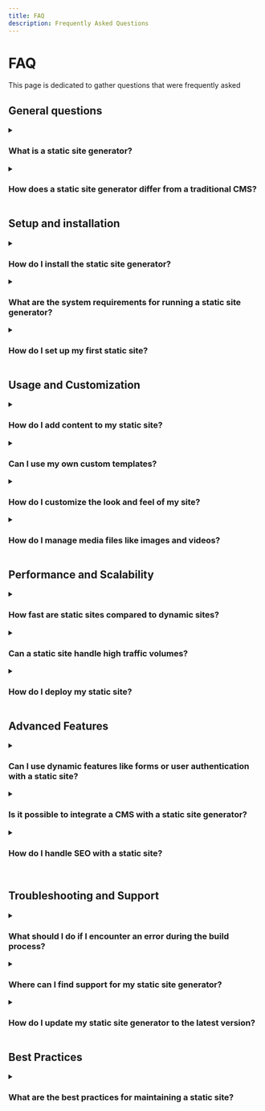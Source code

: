 ```yaml
---
title: FAQ
description: Frequently Asked Questions 
---
```



# FAQ 

This page is dedicated to gather questions that were frequently asked


## General questions

<details>
    <summary>
        <h3>What is a static site generator?</h3>
    </summary>
    <div>
        A static site generator (SSG) is a tool that generates static HTML pages from templates or components, typically using content written in markdown or other markup languages.
    </div>
</details>

<details>
    <summary>
        <h3>How does a static site generator differ from a traditional CMS?</h3>
    </summary>
    <div>
        Unlike traditional content management systems (CMS) that generate pages dynamically on the server for each request, SSGs generate all the pages at build time, resulting in faster load times and increased security.
    </div>
</details>


## Setup and installation

<details>
    <summary>
        <h3>How do I install the static site generator?</h3>
    </summary>
    <div>
        Installation instructions typically vary by SSG, but most can be installed using package managers like npm (Node.js) or gem (Ruby). Detailed instructions are usually provided in the documentation.
    </div>
</details>

<details>
    <summary>
        <h3>What are the system requirements for running a static site generator?</h3>
    </summary>
    <div>
        Most SSGs require a modern operating system and a working installation of Node.js, Ruby, Python, or another relevant programming environment.
    </div>
</details>

<details>
    <summary>
        <h3>How do I set up my first static site?</h3>
    </summary>
    <div>
        After installing the SSG, you typically need to create a new project, choose or create a template, add your content, and then build the site. Step-by-step instructions are available in the documentation.
    </div>
</details>



## Usage and Customization


<details>
    <summary>
        <h3>How do I add content to my static site?</h3>
    </summary>
    <div>
        Content is usually added through markdown files or other markup languages, which are then processed by the SSG to generate HTML pages.
    </div>
</details>

<details>
    <summary>
        <h3>Can I use my own custom templates?</h3>
    </summary>
    <div>
        Yes, you can create and use your own custom templates. Most SSGs provide a flexible templating system that allows you to define the layout and structure of your pages.
    </div>
</details>

<details>
    <summary>
        <h3>How do I customize the look and feel of my site?</h3>
    </summary>
    <div>
        You can customize your site's appearance by modifying the CSS, using different templates, or integrating a front-end framework.
    </div>
</details>

<details>
    <summary>
        <h3>How do I manage media files like images and videos?</h3>
    </summary>
    <div>
        Media files can be stored in your project's directory and referenced in your content. Most SSGs have built-in support for handling media assets.
    </div>
</details>



## Performance and Scalability

<details>
    <summary>
        <h3>How fast are static sites compared to dynamic sites?</h3>
    </summary>
    <div>
        Static sites are generally faster because they serve pre-built HTML files, reducing the need for server-side processing and database queries.
    </div>
</details>

<details>
    <summary>
        <h3>Can a static site handle high traffic volumes?</h3>
    </summary>
    <div>
        Yes, static sites are highly scalable and can handle high traffic volumes efficiently, especially when served through a content delivery network (CDN).
    </div>
</details>

<details>
    <summary>
        <h3>How do I deploy my static site?</h3>
    </summary>
    <div>
        Static sites can be deployed on various platforms such as GitHub Pages, Netlify, Vercel, Amazon S3, or any web server that can serve HTML files.
    </div>
</details>

## Advanced Features

<details>
    <summary>
        <h3>Can I use dynamic features like forms or user authentication with a static site?</h3>
    </summary>
    <div>
        Yes, dynamic features can be integrated using third-party services and APIs. For example, forms can use services like Formspree, and user authentication can be managed with tools like Auth0.
    </div>
</details>

<details>
    <summary>
        <h3>Is it possible to integrate a CMS with a static site generator?</h3>
    </summary>
    <div>
        Yes, headless CMS solutions like Contentful, Sanity, and Strapi can be integrated with SSGs to provide a more user-friendly content management experience.
    </div>
</details>

<details>
    <summary>
        <h3>How do I handle SEO with a static site?</h3>
    </summary>
    <div>
        Static sites can be optimized for SEO by including metadata, using clean URLs, and generating sitemaps. Many SSGs offer plugins or built-in features to help with SEO.
    </div>
</details>


<br>

## Troubleshooting and Support

<details>
    <summary>
        <h3>What should I do if I encounter an error during the build process?</h3>
    </summary>
    <div>
        Check the error message for clues, consult the documentation, and look for solutions in community forums or GitHub issues. Most SSGs have active communities that can help troubleshoot issues.
    </div>
</details>

<details>
    <summary>
        <h3>Where can I find support for my static site generator?</h3>
    </summary>
    <div>
        Support can be found through official documentation, community forums, GitHub repositories, and sometimes dedicated support channels provided by the SSG developers.
    </div>
</details>

<details>
    <summary>
        <h3>How do I update my static site generator to the latest version?</h3>
    </summary>
    <div>
        Updating typically involves using the package manager's update commands, such as npm update for Node.js-based SSGs or gem update for Ruby-based SSGs. Always refer to the official documentation for specific instructions.
    </div>
</details>


## Best Practices

<details>
    <summary>
        <h3>What are the best practices for maintaining a static site?</h3>
    </summary>
    <div>
        Regularly update dependencies, backup your content and configuration, use version control (e.g., Git), and monitor performance. Additionally, keep your SSG and any integrated services up to date.
    </div>
</details>

